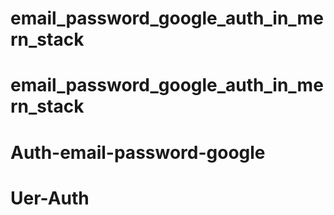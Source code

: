 # email_password_google_auth_in_mern_stack
# email_password_google_auth_in_mern_stack
# Auth-email-password-google
# Uer-Auth
